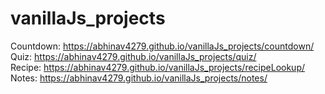 # vanillaJs_projects

Countdown: https://abhinav4279.github.io/vanillaJs_projects/countdown/ <br>
Quiz: https://abhinav4279.github.io/vanillaJs_projects/quiz/ <br>
Recipe: https://abhinav4279.github.io/vanillaJs_projects/recipeLookup/ <br>
Notes: https://abhinav4279.github.io/vanillaJs_projects/notes/

